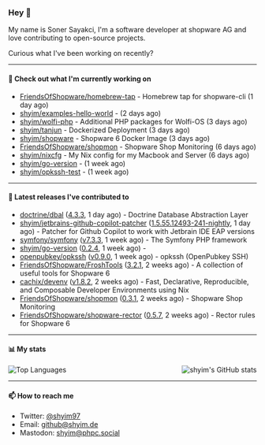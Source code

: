 ### Hey 👋

My name is Soner Sayakci, I'm a software developer at shopware AG and love contributing to open-source projects.

Curious what I've been working on recently?

---

#### 👷 Check out what I'm currently working on

- [FriendsOfShopware/homebrew-tap](https://github.com/FriendsOfShopware/homebrew-tap) - Homebrew tap for shopware-cli (1 day ago)
- [shyim/examples-hello-world](https://github.com/shyim/examples-hello-world) -  (2 days ago)
- [shyim/wolfi-php](https://github.com/shyim/wolfi-php) - Additional PHP packages for Wolfi-OS (3 days ago)
- [shyim/tanjun](https://github.com/shyim/tanjun) - Dockerized Deployment (3 days ago)
- [shyim/shopware](https://github.com/shyim/shopware) - Shopware 6 Docker Image (3 days ago)
- [FriendsOfShopware/shopmon](https://github.com/FriendsOfShopware/shopmon) - Shopware Shop Monitoring (6 days ago)
- [shyim/nixcfg](https://github.com/shyim/nixcfg) - My Nix config for my Macbook and Server (6 days ago)
- [shyim/go-version](https://github.com/shyim/go-version) -  (1 week ago)
- [shyim/opkssh-test](https://github.com/shyim/opkssh-test) -  (1 week ago)

---

#### 🔭 Latest releases I've contributed to

- [doctrine/dbal](https://github.com/doctrine/dbal) ([4.3.3](https://github.com/doctrine/dbal/releases/tag/4.3.3), 1 day ago) - Doctrine Database Abstraction Layer
- [shyim/jetbrains-github-copilot-patcher](https://github.com/shyim/jetbrains-github-copilot-patcher) ([1.5.55.12493-241-nightly](https://github.com/shyim/jetbrains-github-copilot-patcher/releases/tag/1.5.55.12493-241-nightly), 1 day ago) - Patcher for Github Copilot to work with Jetbrain IDE EAP versions
- [symfony/symfony](https://github.com/symfony/symfony) ([v7.3.3](https://github.com/symfony/symfony/releases/tag/v7.3.3), 1 week ago) - The Symfony PHP framework
- [shyim/go-version](https://github.com/shyim/go-version) ([0.2.4](https://github.com/shyim/go-version/releases/tag/0.2.4), 1 week ago) - 
- [openpubkey/opkssh](https://github.com/openpubkey/opkssh) ([v0.9.0](https://github.com/openpubkey/opkssh/releases/tag/v0.9.0), 1 week ago) - opkssh (OpenPubkey SSH)
- [FriendsOfShopware/FroshTools](https://github.com/FriendsOfShopware/FroshTools) ([3.2.1](https://github.com/FriendsOfShopware/FroshTools/releases/tag/3.2.1), 2 weeks ago) - A collection of useful tools for Shopware 6
- [cachix/devenv](https://github.com/cachix/devenv) ([v1.8.2](https://github.com/cachix/devenv/releases/tag/v1.8.2), 2 weeks ago) - Fast, Declarative, Reproducible, and Composable Developer Environments using Nix
- [FriendsOfShopware/shopmon](https://github.com/FriendsOfShopware/shopmon) ([0.3.1](https://github.com/FriendsOfShopware/shopmon/releases/tag/0.3.1), 2 weeks ago) - Shopware Shop Monitoring
- [FriendsOfShopware/shopware-rector](https://github.com/FriendsOfShopware/shopware-rector) ([0.5.7](https://github.com/FriendsOfShopware/shopware-rector/releases/tag/0.5.7), 2 weeks ago) - Rector rules for Shopware 6

---

#### 📊 My stats

<img align="right" alt="shyim's GitHub stats" src="https://github-readme-stats.vercel.app/api?username=shyim&count_private=1&show_icons=true&" />

![Top Languages](https://github-readme-stats.vercel.app/api/top-langs/?username=shyim)

---

#### 📫 How to reach me

- Twitter: [@shyim97](https://twitter.com/shyim97)
- Email: [github@shyim.de](mailto://github@shyim.de)
- Mastodon: <a rel="me" href="https://phpc.social/@shyim">shyim@phpc.social</a>
